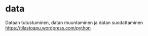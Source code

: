 # data
Dataan tutustuminen, datan muuntaminen ja datan suodattaminen
https://tilastoapu.wordpress.com/python
